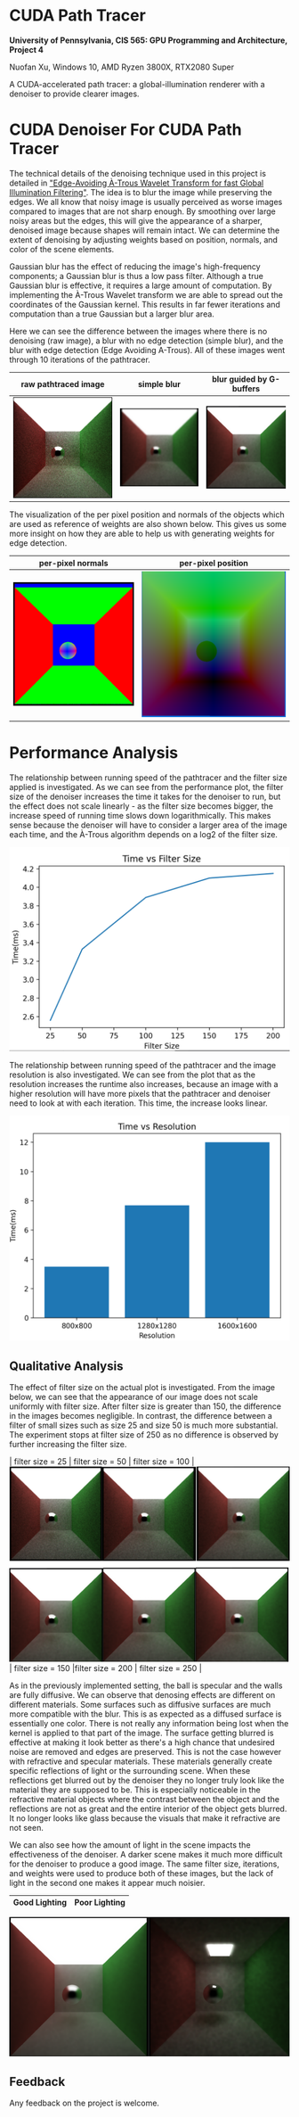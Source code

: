 CUDA Path Tracer
================

**University of Pennsylvania, CIS 565: GPU Programming and Architecture, Project 4**

Nuofan Xu, Windows 10, AMD Ryzen 3800X, RTX2080 Super

A CUDA-accelerated path tracer: a global-illumination renderer with a denoiser to provide clearer images. 

CUDA Denoiser For CUDA Path Tracer
==================================

The technical details of the denoising technique used in this project is detailed in ["Edge-Avoiding À-Trous Wavelet Transform for fast Global Illumination Filtering"](https://jo.dreggn.org/home/2010_atrous.pdf). The idea is to blur the image while preserving the edges. We all know that noisy image is usually perceived as worse images compared to images that are not sharp enough. By smoothing over large noisy areas but the edges, this will give the appearance of a sharper, denoised image because shapes will remain intact. We can determine the extent of denoising by adjusting weights based on position, normals, and color of the scene elements. 

Gaussian blur has the effect of reducing the image's high-frequency components; a Gaussian blur is thus a low pass filter. Although a true Gaussian blur is effective, it requires a large amount of computation. By implementing the À-Trous Wavelet transform we are able to spread out the coordinates of the Gaussian kernel. This results in far fewer iterations and computation than a true Gaussian but a larger blur area.

Here we can see the difference between the images where there is no denoising (raw image), a blur with no edge detection (simple blur), and the blur with edge detection (Edge Avoiding A-Trous). All of these images went through 10 iterations of the pathtracer.

| raw pathtraced image | simple blur | blur guided by G-buffers |
|---|---|---|
|![](p4_img/raw.PNG)|![](p4_img/simple_blur.PNG)|![](p4_img/gbuffer.PNG)|

The visualization of the per pixel position and normals of the objects which are used as reference of weights are also shown below. This gives us some more insight on how they are able to help us with generating weights for edge detection.

| per-pixel normals | per-pixel position |
|---|---|
|![](p4_img/pixel_n.PNG)|![](p4_img/pixel_pos.PNG)|

# Performance Analysis

The relationship between running speed of the pathtracer and the filter size applied is investigated. As we can see from the performance plot, the filter size of the denoiser increases the time it takes for the denoiser to run, but the effect does not scale linearly - as the filter size becomes bigger, the increase speed of running time slows down logarithmically. This makes sense because the denoiser will have to consider a larger area of the image each time, and the À-Trous algorithm depends on a log2 of the filter size.

![](p4_img/performance.PNG)

The relationship between running speed of the pathtracer and the image resolution is also investigated. We can see from the plot that as the resolution increases the runtime also increases, because an image with a higher resolution will have more pixels that the pathtracer and denoiser need to look at with each iteration. This time, the increase looks linear.

![](p4_img/resolution.PNG)

## Qualitative Analysis

The effect of filter size on the actual plot is investigated. From the image below, we can see that the appearance of our image does not scale uniformly with filter size.  After filter size is greater than 150, the difference in the images becomes negligible. In contrast, the difference between a filter of small sizes such as size 25 and size 50 is much more substantial. The experiment stops at filter size of 250 as no difference is observed by further increasing the filter size.

| filter size = 25 | filter size = 50 | filter size = 100 | 
![](p4_img/filter_size.PNG)
| filter size = 150 |filter size = 200 | filter size = 250 |

As in the previously implemented setting, the ball is specular and the walls are fully diffusive. We can
observe that denosing effects are different on different materials. Some surfaces such as diffusive surfaces are much more compatible with the blur. This is as expected as a diffused surface is essentially one color. There is not really any information being lost when the kernel is applied to that part of the image. The surface getting blurred is effective at making it look better as there's a high chance that undesired noise are removed and edges are preserved. This is not the case however with refractive and specular materials. These materials generally create specific reflections of light or the surrounding scene. When these reflections get blurred out by the denoiser they no longer truly look like the material they are supposed to be. This is especially noticeable in the refractive material objects where the contrast between the object and the reflections are not as great and the entire interior of the object gets blurred. It no longer looks like glass because the visuals that make it refractive are not seen.

We can also see how the amount of light in the scene impacts the effectiveness of the denoiser. A darker scene makes it much more difficult for the denoiser to produce a good image. The same filter size, iterations, and weights were used to produce both of these images, but the lack of light in the second one makes it appear much noisier.

| Good Lighting | Poor Lighting |
|---|---|
![](p4_img/lighting.PNG)

## Feedback
Any feedback on the project is welcome.
